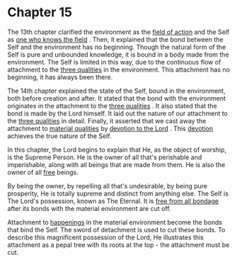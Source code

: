 # Chapter 15

<a name='_Provoking_thought'></a>

The 13th chapter clarified the environment as the 
[field of action](13-1.md#field_and_knower_of_field)
 and the Self as 
[one who knows the field](13-1.md#field_and_knower_of_field)
. Then, it explained that the bond between the Self and the environment has no beginning. Though the natural form of the Self is pure and unbounded knowledge, it is bound in a body made from the environment. The Self is limited in this way, due to the continuous flow of attachment to the 
[three qualities](satva_rajas_tamas)
 in the environment. This attachment has no beginning, it has always been there.

The 14th chapter explained the state of the Self, bound in the environment, both before creation and after. It stated that the bond with the environment originates in the attachment to the 
[three qualities](satva_rajas_tamas_effects)
. It also stated that the bond is made by the Lord himself. It laid out the nature of our attachment to the 
[three qualities](satva_rajas_tamas_effects)
 in detail. Finally, it asserted that we cast away the attachment to 
[material qualities](satva_rajas_tamas)
 by 
[devotion to the Lord](Chapter_7.md#bhakti_a_defn)
. This 
[devotion](Chapter_7.md#bhakti_a_defn)
 achieves the true nature of the Self.

In this chapter, the Lord begins to explain that He, as the object of worship, is the Supreme Person. He is the owner of all that's perishable and imperishable, along with all beings that are made from them. He is also the owner of all 
[free](Moksha)
 beings. 

By being the owner, by repelling all that's undesirable, by being pure prosperity, He is totally supreme and distinct from anything else. The Self is The Lord's possession, known as The Eternal. It is 
[free from all bondage](Moksha)
 after its bonds with the material environment are cut off. 

Attachment to [happenings](14-19.md#happenings)
 in the material environment become the bonds that bind the Self. The sword of detachment is used to cut these bonds. To describe this magnificent possession of the Lord, He illustrates this attachment as a pepal tree with its roots at the top - the attachment must be cut.


